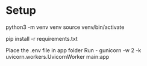 # Setup
python3 -m venv venv
source venv/bin/activate

pip install -r requirements.txt


Place the .env file in app folder
Run - gunicorn -w 2 -k uvicorn.workers.UvicornWorker main:app
